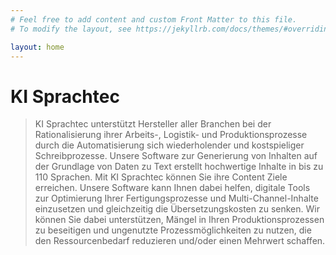 ```yaml
---
# Feel free to add content and custom Front Matter to this file.
# To modify the layout, see https://jekyllrb.com/docs/themes/#overriding-theme-defaults

layout: home
---
```


# KI Sprachtec 

> KI Sprachtec unterstützt Hersteller aller Branchen bei der Rationalisierung ihrer Arbeits-, Logistik- und Produktionsprozesse durch die Automatisierung sich wiederholender und kostspieliger Schreibprozesse. Unsere Software zur Generierung von Inhalten auf der Grundlage von Daten zu Text erstellt hochwertige Inhalte in bis zu 110 Sprachen. Mit KI Sprachtec können Sie ihre Content Ziele erreichen. Unsere Software kann Ihnen dabei helfen, digitale Tools zur Optimierung Ihrer Fertigungsprozesse und Multi-Channel-Inhalte einzusetzen und gleichzeitig die Übersetzungskosten zu senken. Wir können Sie dabei unterstützen, Mängel in Ihren Produktionsprozessen zu beseitigen und ungenutzte Prozessmöglichkeiten zu nutzen, die den Ressourcenbedarf reduzieren und/oder einen Mehrwert schaffen.